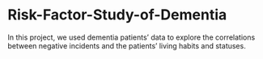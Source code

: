 # Risk-Factor-Study-of-Dementia

In this project, we used
dementia patients’ data to
explore the correlations
between negative incidents and
the patients’ living habits and
statuses.
